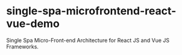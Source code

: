 # single-spa-microfrontend-react-vue-demo
Single Spa Micro-Front-end Architecture for React JS and Vue JS Frameworks. 
